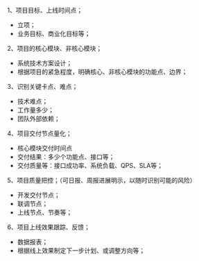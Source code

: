 

1、项目目标、上线时间点；
- 立项；
- 业务目标、商业化目标等；

2、项目的核心模块、非核心模块；
- 系统技术方案设计；
- 根据项目的紧急程度，明确核心、非核心模块的功能点、边界；

3、识别关键卡点、难点；
- 技术难点；
- 工作量多少；
- 团队外部依赖；

4、项目交付节点量化；
- 核心模块交付时间点
- 交付结果：多少个功能点、接口等；
- 交付质量等：接口成功率、系统负载、QPS、SLA等；

5、项目质量把控；（可日报、周报进展明示，以随时识别可能的风险）
- 开发交付节点；
- 联调节点；
- 上线节点、节奏等；

6、项目上线效果跟踪、反馈；
- 数据报表；
- 根据线上效果制定下一步计划、或调整方向等；